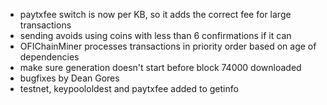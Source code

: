 * paytxfee switch is now per KB, so it adds the correct fee for large transactions
* sending avoids using coins with less than 6 confirmations if it can
* OFIChainMiner processes transactions in priority order based on age of dependencies
* make sure generation doesn't start before block 74000 downloaded
* bugfixes by Dean Gores
* testnet, keypoololdest and paytxfee added to getinfo
